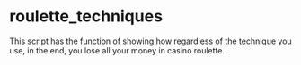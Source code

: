 # roulette_techniques
This script has the function of showing how regardless of the technique you use, in the end, you lose all your money in casino roulette.
